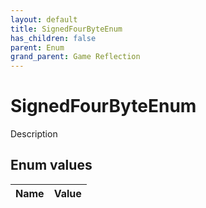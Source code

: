 ```yaml
---
layout: default
title: SignedFourByteEnum
has_children: false
parent: Enum
grand_parent: Game Reflection
---
```

# SignedFourByteEnum
Description 

## Enum values

| Name | Value |
|:----------|:--------------|

